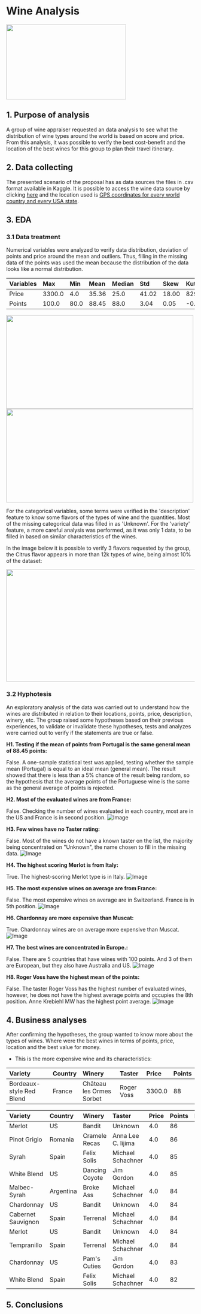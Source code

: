 
# Wine Analysis

<p align="left">
  <img width="320" height="200" src="/img/wine.png">
</p>

## 1. Purpose of analysis
A group of wine appraiser requested an data analysis to see what the distribution of wine types around the world is based on score and price.
From this analysis, it was possible to verify the best cost-benefit and the location of the best wines for this group to plan their travel itinerary.

 

## 2. Data collecting

The presented scenario of the proposal has as data sources the files in .csv format available in Kaggle. It is possible to access the wine data source by clicking [here](https://www.kaggle.com/datasets/zynicide/wine-reviews) and the location used is [GPS coordinates for every world country and every USA state](https://www.kaggle.com/datasets/paultimothymooney/latitude-and-longitude-for-every-country-and-state).

## 3. EDA
### 3.1 Data treatment

Numerical variables were analyzed to verify data distribution, deviation of points and price around the mean and outliers. Thus, filling in the missing data of the points was used the mean because the distribution of the data looks like a normal distribution.

| Variables | Max    | Min  |	Mean  | Median | Std	 | Skew  | Kutosis |
| :---      | :---   | :--- | :---  | :---   | :---  | :---  | :---    |
| Price     |	3300.0 | 4.0	| 35.36 | 25.0   | 41.02 | 18.00 | 829.52  |
| Points    | 100.0  | 80.0	| 88.45 |	88.0   | 3.04	 | 0.05	 | -0.30   |

<p align="left">
  <img width="500" height="250" src="/img/hist_points.png">  <img width="500" height="250" src="/img/hist_price.png">
</p>


For the categorical variables, some terms were verified in the 'description' feature to know some flavors of the types of wine and the quantities. Most of the missing categorical data was filled in as 'Unknown'. For the 'variety' feature, a more careful analysis was performed, as it was only 1 data, to be filled in based on similar characteristics of the wines.

In the image below it is possible to verify 3 flavors requested by the group, the Citrus flavor appears in more than 12k types of wine, being almost 10% of the dataset:

<p align="left">
  <img width="650" height="300" src="/img/type_taste.png">  
</p>

### 3.2 Hyphotesis
An exploratory analysis of the data was carried out to understand how the wines are distributed in relation to their locations, points, price, description, winery, etc. The group raised some hypotheses based on their previous experiences, to validate or invalidate these hypotheses, tests and analyzes were carried out to verify if the statements are true or false.

**H1. Testing if the mean of points from Portugal is the same general mean of 88.45 points:**

False. A one-sample statistical test was applied, testing whether the sample mean (Portugal) is equal to an ideal mean (general mean). The result showed that there is less than a 5% chance of the result being random, so the hypothesis that the average points of the Portuguese wine is the same as the general average of points is rejected.

**H2. Most of the evaluated wines are from France:**

False. Checking the number of wines evaluated in each country, most are in the US and France is in second position.
![Image](/img/wines_eval_country.png)

**H3. Few wines have no Taster rating:**

False. Most of the wines do not have a known taster on the list, the majority being concentrated on "Unknown", the name chosen to fill in the missing data.
![Image](/img/taster.png)

**H4. The highest scoring Merlot is from Italy:**

True. The highest-scoring Merlot type is in Italy.
![Image](/img/best_merlot.png)


**H5. The most expensive wines on average are from France:**

False. The most expensive wines on average are in Switzerland. France is in 5th position.
![Image](/img/price.png)

**H6. Chardonnay are more expensive than Muscat:**

True. Chardonnay wines are on average more expensive than Muscat.
![Image](/img/chardo_muscat.png)

**H7. The best wines are concentrated in Europe.:**

False. There are 5 countries that have wines with 100 points. And 3 of them are European, but they also have Australia and US.
![Image](/img/points.png)

**H8. Roger Voss have the highest mean of the points:**

False. The taster Roger Voss has the highest number of evaluated wines, however, he does not have the highest average points and occupies the 8th position. Anne Krebiehl MW has the highest point average.
![Image](/img/points_taster.png)


## 4. Business analyses
After confirming the hypotheses, the group wanted to know more about the types of wines. Where were the best wines in terms of points, price, location and the best value for money.

- This is the more expensive wine and its characteristics:

| Variety	                 | Country |	Winery	                | Taster	   | Price	| Points |
| :---                     | :---    | :---                     | :---       | :---   | :---   | 
| Bordeaux-style Red Blend | France	 | Château les Ormes Sorbet	| Roger Voss | 3300.0	| 88     |


|Variety	| Country	| Winery | Taster |	Price |	Points |	Ratio |
| :---    | :---    | :---   | :---   | :---  | :---   | :---   | 
|	Merlot |	US |	Bandit	| Unknown	| 4.0 |	86 |	21.50 |
| Pinot Grigio |	Romania	| Cramele Recas	|Anna Lee C. Iijima	|4.0	|86	|21.50|
| Syrah	| Spain	| Felix Solis	|Michael Schachner	|4.0	|85	|21.25|
| White Blend	| US	| Dancing Coyote	|Jim Gordon	|4.0	|85	|21.25|
|	Malbec-Syrah	| Argentina |	Broke Ass	|Michael Schachner |	4.0 | 84	|21.00|
|	Chardonnay	| US | 	Bandit	| Unknown	|4.0	|84	|21.00|
|	Cabernet Sauvignon	| Spain |	Terrenal	|Michael Schachner	|4.0|	84	|21.00|
|	Merlot |	US	| Bandit	| Unknown	|4.0	|84	|21.00|
|	Tempranillo |	Spain	| Terrenal	| Michael Schachner	|4.0	|84	|21.00|
|	Chardonnay	| US	| Pam's Cuties |	Jim Gordon	| 4.0	|83	|20.75|
|	White Blend	| Spain |	Felix Solis	| Michael Schachner	|4.0|	82	|20.50|

## 5. Conclusions
